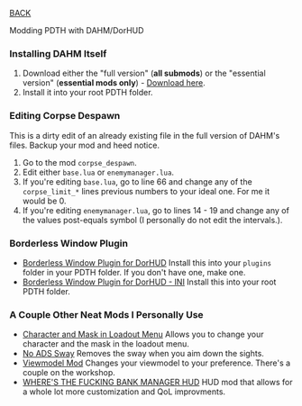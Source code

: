 
[BACK](..)

Modding PDTH with DAHM/DorHUD

### Installing DAHM Itself
1. Download either the "full version" (**all submods**) or the "essential version" (**essential mods only**) - [Download here](https://steamcommunity.com/groups/dahm4pd/discussions/3/3810655600549061009/#:~:text=redist.x86.exe-,latest%20version,-Download%201.16).
2. Install it into your root PDTH folder.

### Editing Corpse Despawn
This is a dirty edit of an already existing file in the full version of DAHM's files. Backup your mod and heed notice.
1. Go to the mod `corpse_despawn`.
2. Edit either `base.lua` or `enemymanager.lua`.
3. If you're editing `base.lua`, go to line 66 and change any of the `corpse_limit_*` lines previous numbers to your ideal one. For me it would be 0.
4. If you're editing `enemymanager.lua`, go to lines 14 - 19 and change any of the values post-equals symbol (I personally do not edit the intervals.).

### Borderless Window Plugin
- [Borderless Window Plugin for DorHUD](https://steamcommunity.com/app/24240/discussions/0/3765606580163061345/#c3765607014586473776)
Install this into your `plugins` folder in your PDTH folder. If you don't have one, make one.
- [Borderless Window Plugin for DorHUD - INI](./dl/pdthhook.ini)
Install this into your root PDTH folder.

### A Couple Other Neat Mods I Personally Use
- [Character and Mask in Loadout Menu](https://modworkshop.net/mod/36360)
Allows you to change your character and the mask in the loadout menu.
- [No ADS Sway](https://modworkshop.net/mod/38786)
Removes the sway when you aim down the sights.
- [Viewmodel Mod](https://modworkshop.net/game/pdth/mods?query=viewmodel)
Changes your viewmodel to your preference. There's a couple on the workshop.
- [WHERE'S THE FUCKING BANK MANAGER HUD](https://modworkshop.net/mod/19303)
HUD mod that allows for a whole lot more customization and QoL improvments.